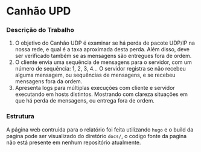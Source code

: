 # Canhão UPD

### Descrição do Trabalho

1. O objetivo do Canhão UDP é examinar se há perda de pacote UDP/IP na nossa rede, e qual é a taxa aproximada desta perda. Além disso, deve ser verificado também se as mensagens são entregues fora de ordem.
2. O cliente envia uma sequência de mensagens para o servidor, com um número de sequência: 1, 2, 3, 4... O servidor registra se não recebeu alguma mensagem, ou sequências de mensagens, e se recebeu mensagens fora da ordem.
3. Apresenta logs para múltiplas execuções com cliente e servidor executando em hosts distintos. Mostrando com clareza situações em que há perda de mensagens, ou entrega fora de ordem.

### Estrutura

A página web contruida para o relatório foi feita utilizando `hugo` e o build da pagina pode ser visualizado do diretório `docs/`, o codigo fonte da pagina não está presente em nenhum repositório atualmente.



